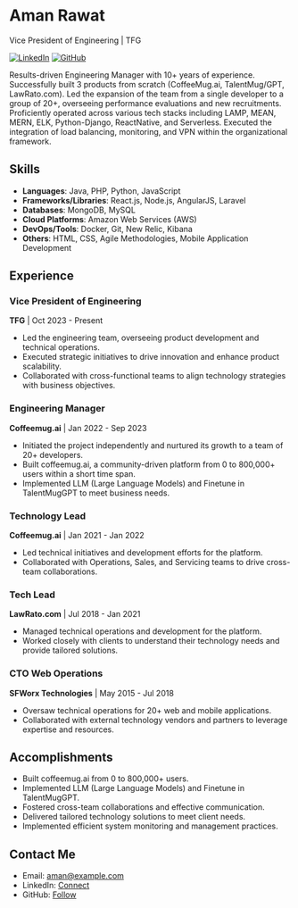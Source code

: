 # Aman Rawat
Vice President of Engineering | TFG

[![LinkedIn](https://img.shields.io/badge/LinkedIn-Connect-blue)](https://www.linkedin.com/in/amanrawat/)
[![GitHub](https://img.shields.io/badge/GitHub-Follow-brightgreen)](https://github.com/yourusername)

Results-driven Engineering Manager with 10+ years of experience. Successfully built 3 products from scratch (CoffeeMug.ai, TalentMug/GPT, LawRato.com). Led the expansion of the team from a single developer to a group of 20+, overseeing performance evaluations and new recruitments. Proficiently operated across various tech stacks including LAMP, MEAN, MERN, ELK, Python-Django, ReactNative, and Serverless. Executed the integration of load balancing, monitoring, and VPN within the organizational framework.

## Skills
- **Languages**: Java, PHP, Python, JavaScript
- **Frameworks/Libraries**: React.js, Node.js, AngularJS, Laravel
- **Databases**: MongoDB, MySQL
- **Cloud Platforms**: Amazon Web Services (AWS)
- **DevOps/Tools**: Docker, Git, New Relic, Kibana
- **Others**: HTML, CSS, Agile Methodologies, Mobile Application Development

## Experience

### Vice President of Engineering
**TFG** | Oct 2023 - Present 
- Led the engineering team, overseeing product development and technical operations.
- Executed strategic initiatives to drive innovation and enhance product scalability.
- Collaborated with cross-functional teams to align technology strategies with business objectives.

### Engineering Manager
**Coffeemug.ai** | Jan 2022 - Sep 2023
- Initiated the project independently and nurtured its growth to a team of 20+ developers.
- Built coffeemug.ai, a community-driven platform from 0 to 800,000+ users within a short time span.
- Implemented LLM (Large Language Models) and Finetune in TalentMugGPT to meet business needs.

### Technology Lead
**Coffeemug.ai** | Jan 2021 - Jan 2022
- Led technical initiatives and development efforts for the platform.
- Collaborated with Operations, Sales, and Servicing teams to drive cross-team collaborations.

### Tech Lead
**LawRato.com** | Jul 2018 - Jan 2021
- Managed technical operations and development for the platform.
- Worked closely with clients to understand their technology needs and provide tailored solutions.

### CTO Web Operations
**SFWorx Technologies** | May 2015 - Jul 2018
- Oversaw technical operations for 20+ web and mobile applications.
- Collaborated with external technology vendors and partners to leverage expertise and resources.

## Accomplishments
- Built coffeemug.ai from 0 to 800,000+ users.
- Implemented LLM (Large Language Models) and Finetune in TalentMugGPT.
- Fostered cross-team collaborations and effective communication.
- Delivered tailored technology solutions to meet client needs.
- Implemented efficient system monitoring and management practices.

## Contact Me
- Email: aman@example.com
- LinkedIn: [Connect](https://www.linkedin.com/in/amanrawat/)
- GitHub: [Follow](https://github.com/yourusername)
